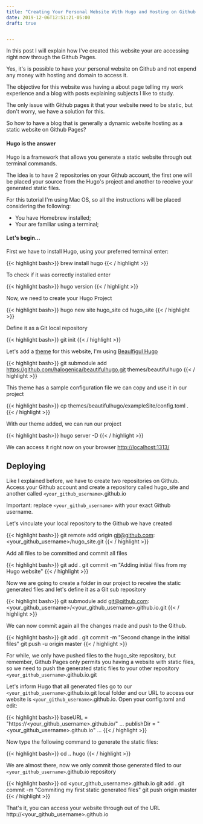 ```yaml
---
title: "Creating Your Personal Website With Hugo and Hosting on Github Pages"
date: 2019-12-06T12:51:21-05:00
draft: true


---
```


In this post I will explain how I've created this website your are accessing right now through the Github Pages.

Yes, it's is possible to have your personal website on Github and not expend any money with hosting and domain to access it.

The objective for this website was having a about page telling my work experience and a blog with posts explaining subjects I like to study.

The only issue with Github pages it that your website need to be static, but don't worry, we have a solution for this.

So how to have a blog that is generally a dynamic website hosting as a static website on Github Pages?

#### Hugo is the answer

Hugo is a framework that allows you generate a static website through out terminal commands.

The idea is to have 2 repositories on your Github account, the first one will be placed your source from the Hugo's project and another to receive your generated static files.

For this tutorial I'm using Mac OS, so all the instructions will be placed considering the following:

- You have Homebrew installed;
- Your are familiar using a terminal;

#### Let's begin...

First we have to install Hugo, using your preferred terminal enter:

{{< highlight bash>}}
brew install hugo
{{< / highlight >}}

To check if it was correctly installed enter

{{< highlight bash>}}
hugo version
{{< / highlight >}}

Now, we need to create your Hugo Project

{{< highlight bash>}}
hugo new site hugo_site
cd hugo_site
{{< / highlight >}}

Define it as a Git local repository

{{< highlight bash>}}
git init
{{< / highlight >}}

Let's add a [theme][themes] for this website, I'm using [Beaulfigul Hugo][beautifulhugo]

{{< highlight bash>}}
git submodule add https://github.com/halogenica/beautifulhugo.git themes/beautifulhugo
{{< / highlight >}}

This theme has a sample configuration file we can copy and use it in our project 

{{< highlight bash>}}
cp themes/beautifulhugo/exampleSite/config.toml .
{{< / highlight >}}

With our theme added, we can run our project

{{< highlight bash>}}
hugo server -D
{{< / highlight >}}

We can access it right now on your browser [http://localhost:1313/][localhost]

<imagem do website recem criado>

## Deploying

Like I explained before, we have to create two repositories on Github. 
Access your Github account and create a repository called hugo_site and another called `<your_github_username>`.github.io

Important: replace `<your_github_username>` with your exact Github username.

Let's vinculate your local repository to the Github we have created

{{< highlight bash>}}
git remote add origin git@github.com:<your_github_username>/hugo_site.git
{{< / highlight >}}

Add all files to be committed and commit all files

{{< highlight bash>}}
git add .
git commit -m "Adding initial files from my Hugo website"
{{< / highlight >}}

Now we are going to create a folder in our project to receive the static generated files and let's define it as a Git sub repository

{{< highlight bash>}}
git submodule add git@github.com:<your_github_username>/<your_github_username>.github.io.git
{{< / highlight >}}

We can now commit again all the changes made and push to the Github.

{{< highlight bash>}}
git add .
git commit -m "Second change in the initial files"
git push -u origin master
{{< / highlight >}}

For while, we only have pushed files to the hugo_site repository, but remember, Github Pages only permits you having a website with static files, so we need to push the generated static files to your other repository `<your_github_username>`.github.io.git

Let's inform Hugo that all generated files go to our `<your_github_username>`.github.io.git local folder and our URL to access our website is `<your_github_username>`.github.io. Open your config.toml and edit:

{{< highlight bash>}}
baseURL = "https://<your_github_username>.github.io/"
...
publishDir = "<your_github_username>.github.io"
...
{{< / highlight >}}

Now type the following command to generate the static files:

{{< highlight bash>}}
cd ..
hugo
{{< / highlight >}}

We are almost there, now we only commit those generated filed to our `<your_github_username>`.github.io repository

{{< highlight bash>}}
cd <your_github_username>.github.io
git add .
git commit -m "Commiting my first static generated files"
git push origin master
{{< / highlight >}}

That's it, you can access your website through out of the URL http://<your_github_username>.github.io

[themes]: https://themes.gohugo.io/beautifulhugo/
[beautifulhugo]: https://themes.gohugo.io/beautifulhugo/
[localhost]: http://localhost:1313/
